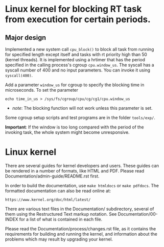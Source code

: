 # Linux kernel for blocking RT task from execution for certain periods.

## Major design

Implemented a new system call `cpu_block()` to block all task from running for specified length except itself and tasks with rt priority high than 50 (kernel threads). It is implemented using a hrtimer that has the period specified in the calling process's cgroup `cpu.window_us`. The syscall has a syscall number of 400 and no input parameters. You can invoke it using `syscall(400)`.


Add a parameter `window_us` for cgroup to specify the blocking time in microseconds. To set the parameter

```
echo time_in_us > /sys/fs/cgroup/cpu/cg/cg1/cpu.window_us
```

* _note_: The blocking function will not work unless this parameter is set. 

Some cgroup setup scripts and test programs are in the folder `tools/exp/`.

__Important__: If the window is too long compared with the period of the invoking task, the whole system might become unresponsive. 


Linux kernel
============

There are several guides for kernel developers and users. These guides can
be rendered in a number of formats, like HTML and PDF. Please read
Documentation/admin-guide/README.rst first.

In order to build the documentation, use ``make htmldocs`` or
``make pdfdocs``.  The formatted documentation can also be read online at:

    https://www.kernel.org/doc/html/latest/

There are various text files in the Documentation/ subdirectory,
several of them using the Restructured Text markup notation.
See Documentation/00-INDEX for a list of what is contained in each file.

Please read the Documentation/process/changes.rst file, as it contains the
requirements for building and running the kernel, and information about
the problems which may result by upgrading your kernel.
